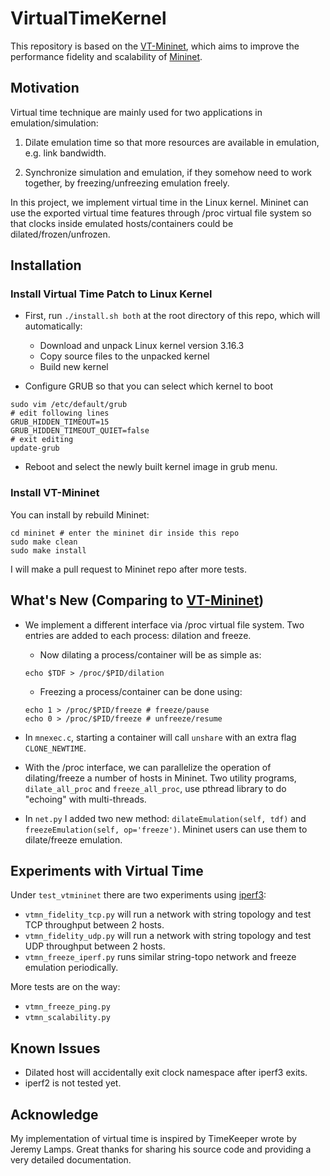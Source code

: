 # VirtualTimeKernel

This repository is based on the [VT-Mininet](https://github.com/littlepretty/VirtualTimeForMininet), which
aims to improve the performance fidelity and scalability of [Mininet](http://mininet.org/).

## Motivation
Virtual time technique are mainly used for two applications in emulation/simulation:

1. Dilate emulation time so that more resources are available in emulation, e.g. link bandwidth.

2. Synchronize simulation and emulation, if they somehow need to work together, by freezing/unfreezing emulation freely.

In this project, we implement virtual time in the Linux kernel.
Mininet can use the exported virtual time features through /proc virtual file system so that
clocks inside emulated hosts/containers could be dilated/frozen/unfrozen.

## Installation
### Install Virtual Time Patch to Linux Kernel
* First, run `./install.sh both` at the root directory of this repo, which will automatically:
    * Download and unpack Linux kernel version 3.16.3
    * Copy source files to the unpacked kernel
    * Build new kernel

* Configure GRUB so that you can select which kernel to boot
```
sudo vim /etc/default/grub
# edit following lines
GRUB_HIDDEN_TIMEOUT=15
GRUB_HIDDEN_TIMEOUT_QUIET=false
# exit editing
update-grub
```

* Reboot and select the newly built kernel image in grub menu.

### Install VT-Mininet
You can install by rebuild Mininet:
```
cd mininet # enter the mininet dir inside this repo
sudo make clean
sudo make install
```

I will make a pull request to Mininet repo after more tests.

## What's New (Comparing to [VT-Mininet](https://github.com/littlepretty/VirtualTimeForMininet))
* We implement a different interface via /proc virtual file system.
Two entries are added to each process: dilation and freeze.
    * Now dilating a process/container will be as simple as:
    ```
    echo $TDF > /proc/$PID/dilation
    ```
    * Freezing a process/container can be done using:
    ```
    echo 1 > /proc/$PID/freeze # freeze/pause
    echo 0 > /proc/$PID/freeze # unfreeze/resume
    ```

* In `mnexec.c`, starting a container will call `unshare` with an extra flag `CLONE_NEWTIME`.

* With the /proc interface, we can parallelize the operation of dilating/freeze a number of hosts in Mininet.
Two utility programs, `dilate_all_proc` and `freeze_all_proc`, use pthread library to do "echoing" with multi-threads.

* In `net.py` I added two new method: `dilateEmulation(self, tdf)` and `freezeEmulation(self, op='freeze')`. Mininet users can use them to dilate/freeze emulation.


## Experiments with Virtual Time
Under `test_vtmininet` there are two experiments using [iperf3](https://github.com/esnet/iperf):

* `vtmn_fidelity_tcp.py` will run a network with string topology and test TCP throughput between 2 hosts.
* `vtmn_fidelity_udp.py` will run a network with string topology and test UDP throughput between 2 hosts.
* `vtmn_freeze_iperf.py` runs similar string-topo network and freeze emulation periodically.

More tests are on the way:

* `vtmn_freeze_ping.py`
* `vtmn_scalability.py`

## Known Issues
* Dilated host will accidentally exit clock namespace after iperf3 exits.
* iperf2 is not tested yet.

## Acknowledge
My implementation of virtual time is inspired by TimeKeeper wrote by Jeremy Lamps.
Great thanks for sharing his source code and providing a very detailed documentation.
